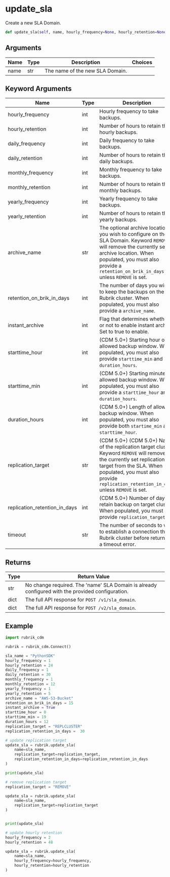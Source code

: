 # update_sla

Create a new SLA Domain.

```py
def update_sla(self, name, hourly_frequency=None, hourly_retention=None, daily_frequency=None, daily_retention=None, monthly_frequency=None, monthly_retention=None, yearly_frequency=None, yearly_retention=None, archive_name=None, retention_on_brik_in_days=None, instant_archive=False, timeout=15):  # pylint: ignore
```

## Arguments

| Name | Type | Description                     | Choices |
|------|------|---------------------------------|---------|
| name | str  | The name of the new SLA Domain. |         |

## Keyword Arguments

| Name                          | Type | Description                                                                                                                                 | Choices | Default |
|-------------------------------|------|---------------------------------------------------------------------------------------------------------------------------------------------|---------|---------|
| hourly_frequency              | int  | Hourly frequency to take backups.                                                                                                           |         | None    |
| hourly_retention              | int  | Number of hours to retain the hourly backups.                                                                                               |         | None    |
| daily_frequency               | int  | Daily frequency to take backups.                                                                                                            |         | None    |
| daily_retention               | int  | Number of hours to retain the daily backups.                                                                                                |         | None    |
| monthly_frequency             | int  | Monthly frequency to take backups.                                                                                                          |         | None    |
| monthly_retention             | int  | Number of hours to retain the monthly backups.                                                                                              |         | None    |
| yearly_frequency              | int  | Yearly frequency to take backups.                                                                                                           |         | None    |
| yearly_retention              | int  | Number of hours to retain the yearly backups.                                                                                               |         | None    |
| archive_name                  | str  | The optional archive location you wish to configure on the SLA Domain. Keyword `REMOVE` will remove the currently set archive location. When populated, you must also provide a `retention_on_brik_in_days` unless `REMOVE` is set. |         | None    |
| retention_on_brik_in_days     | int  | The number of days you wish to keep the backups on the Rubrik cluster. When populated, you must also provide a `archive_name`.              |         | None    |
| instant_archive               | int  | Flag that determines whether or not to enable instant archive. Set to true to enable.                                                       |         | False   |
| starttime_hour                | int  | (CDM 5.0+) Starting hour of allowed backup window. When populated, you must also provide `starttime_min` and `duration_hours`.              |         | None    |
| starttime_min                 | int  | (CDM 5.0+) Starting minute of allowed backup window. When populated, you must also provide a `starttime_hour` and `duration_hours`.         |         | None    |
| duration_hours                | int  | (CDM 5.0+) Length of allowed backup window. When populated, you must also provide both `startime_min` and `starttime_hour`.                 |         | None    |
| replication_target            | str  | (CDM 5.0+) (CDM 5.0+) Name of the replication target cluster. Keyword `REMOVE` will remove the currently set replication target from the SLA. When populated, you must also provide `replication_retention_in_days` unless `REMOVE` is set.           |         | None    |
| replication_retention_in_days | int  | (CDM 5.0+) Number of days to retain backup on target cluster. When populated, you must also provide `replication_target`.                   |         | None    |
| timeout                       | str  | The number of seconds to wait to establish a connection the Rubrik cluster before returning a timeout error.                                |         | 30      |

## Returns

| Type | Return Value                                                                                     |
|------|--------------------------------------------------------------------------------------------------|
| str  | No change required. The 'name' SLA Domain is already configured with the provided configuration. |
| dict | The full API response for `POST /v1/sla_domain`.                                                 |
| dict | The full API response for `POST /v2/sla_domain`.                                                 |

## Example


```py
import rubrik_cdm

rubrik = rubrik_cdm.Connect()

sla_name = "PythonSDK"
hourly_frequency = 1
hourly_retention = 24
daily_frequency = 1
daily_retention = 30
monthly_frequency = 1
monthly_retention = 12
yearly_frequency = 1
yearly_retention = 5
archive_name = "AWS-S3-Bucket"
retention_on_brik_in_days = 15
instant_archive = True
starttime_hour = 0
starttime_min = 19
duration_hours = 12
replication_target = "REPLCLUSTER"
replication_retention_in_days =  30

# update replication target
update_sla = rubrik.update_sla(
    name=sla_name,
    replication_target=replication_target,
    replication_retention_in_days=replication_retention_in_days
)

print(update_sla)

# remove replication target
replication_target = "REMOVE"

update_sla = rubrik.update_sla(
    name=sla_name,
    replication_target=replication_target
)


print(update_sla)

# update hourly retention
hourly_frequency = 2
hourly_retention = 48

update_sla = rubrik.update_sla(
    name=sla_name,
    hourly_frequency=hourly_frequency,
    hourly_retention=hourly_retention
)
```


